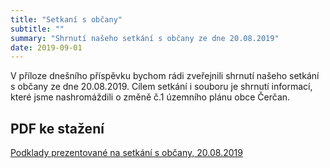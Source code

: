 ```yaml
---
title: "Setkaní s občany"
subtitle: ""
summary: "Shrnutí našeho setkání s občany ze dne 20.08.2019"
date: 2019-09-01
---
```


V příloze dnešního příspěvku bychom rádi zveřejnili shrnutí našeho setkání s občany ze dne 20.08.2019. Cílem setkání i souboru je shrnutí informací, které jsme nashromáždili o změně č.1 územního plánu obce Čerčan.

PDF ke stažení
--
[Podklady prezentované na setkání s občany, 20.08.2019](/documents/Setkani_s_obcany.pdf) 
